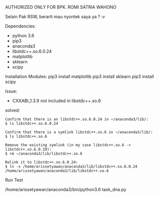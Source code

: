AUTHORIZED ONLY FOR BPK. ROMI SATRIA WAHONO 

Selain Pak RSW, berarti mau nyontek saya ya ? :v

Dependencies:
  
  * python 3.6
  * pip3
  * anaconda3
  * libstdc++.so.6.0.24
  * matplotlib
  * sklearn
  * scipy

Installation Modules:
pip3 install matplotlib
pip3 install sklearn
pip3 install scipy

Issue:
  * CXXABI_1.3.9 not included in libstdc++.so.6

solved:
    
    Confirm that there is an libstdc++.so.6.0.24 in ~/anaconda3/lib/:
    $ ls libstdc++.so.6.0.24
    
    Confirm that there is a symlink libstdc++.so.6 in ~/anaconda3/lib/:
    $ ls libstdc++.so.6
    
    Remove the existing symlink (in my case libstdc++.so.6 -> libstdc++.so.6.0.19):
    $ rm ~/anaconda3/lib/libstdc++.so.6
    
    Relink it to libstdc++.so.6.0.24:
    $ ln -s /home/arissetyawan/anaconda3/lib/libstdc++.so.6.0.24 /home/arissetyawan/anaconda3/lib/libstdc++.so.6

Run Test

/home/arissetyawan/anaconda3/bin/python3.6 task_dna.py
